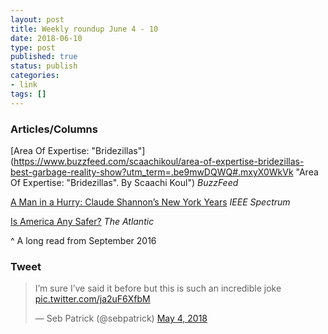 ```yaml
---
layout: post
title: Weekly roundup June 4 - 10
date: 2018-06-10
type: post
published: true
status: publish
categories:
- link
tags: []
---
```


### Articles/Columns

[Area Of Expertise: "Bridezillas"](https://www.buzzfeed.com/scaachikoul/area-of-expertise-bridezillas-best-garbage-reality-show?utm_term=.be9mwDQWQ#.mxyX0WkVk "Area Of Expertise: "Bridezillas". By Scaachi Koul") *BuzzFeed*

[A Man in a Hurry: Claude Shannon’s New York Years](https://spectrum.ieee.org/geek-life/history/a-man-in-a-hurry-claude-shannons-new-york-years "A Man in a Hurry: Claude Shannon’s New York Years. By Jimmy Soni and Rob Goodman") *IEEE Spectrum*

[Is America Any Safer?](https://www.theatlantic.com/magazine/archive/2016/09/are-we-any-safer/492761/ "Is America Any Safer? By Steven Brill") *The Atlantic*

^ A long read from September 2016

### Tweet
<blockquote class="twitter-tweet" data-lang="en"><p lang="en" dir="ltr">I’m sure I’ve said it before but this is such an incredible joke <a href="https://t.co/ja2uF6XfbM">pic.twitter.com/ja2uF6XfbM</a></p>&mdash; Seb Patrick (@sebpatrick) <a href="https://twitter.com/sebpatrick/status/992502200629854208?ref_src=twsrc%5Etfw">May 4, 2018</a></blockquote> <script async src="https://platform.twitter.com/widgets.js" charset="utf-8"></script> 
